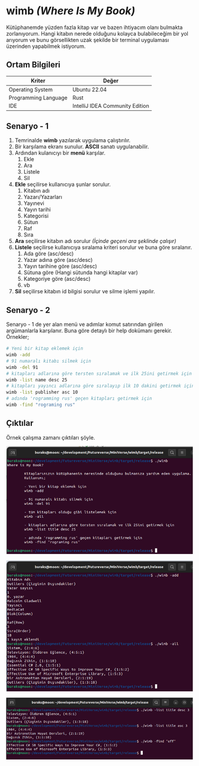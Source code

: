 # wimb _(Where Is My Book)_

Kütüphanemde yüzden fazla kitap var ve bazen ihtiyacım olanı bulmakta zorlanıyorum. Hangi kitabın nerede olduğunu kolayca bulabileceğim bir yol arıyorum ve bunu görsellikten uzak şekilde bir terminal uygulaması üzerinden yapabilmek istiyorum.

## Ortam Bilgileri

| Kriter               | Değer                           |
|----------------------|---------------------------------|
| Operating System     | Ubuntu 22.04                    |
| Programming Language | Rust                            |
|IDE| IntelliJ IDEA Community Edition |

## Senaryo - 1

1. Temrinalde **wimb** yazılarak uygulama çalıştırılır.
2. Bir karşılama ekranı sunulur. **ASCII** sanatı uygulanabilir.
3. Ardından kulanıcıyı bir **menü** karşılar.
   1. Ekle
   2. Ara
   3. Listele
   4. Sil
4. **Ekle** seçilirse kullanıcıya şunlar sorulur.
   1. Kitabın adı
   2. Yazarı/Yazarları
   3. Yayınevi
   4. Yayın tarihi
   5. Kategorisi
   5. Sütun
   6. Raf
   7. Sıra
5. **Ara** seçilirse kitabın adı sorulur _(İçinde geçeni ara şeklinde çalışır)_
6. **Listele** seçilirse kullanıcıya sıralama kriteri sorulur ve buna göre sıralanır.
   1. Ada göre (asc/desc)
   2. Yazar adına göre (asc/desc)
   3. Yayın tarihine göre (asc/desc)
   4. Sütuna göre (Hangi sütunda hangi kitaplar var)
   5. Kategoriye göre (asc/desc)
   6. vb
7. **Sil** seçilirse kitabın id bilgisi sorulur ve silme işlemi yapılır.

## Senaryo - 2

Senaryo - 1 de yer alan menü ve adımlar komut satırından girilen argümanlarla karşılanır. Buna göre detaylı bir help dokümanı gerekir.
Örnekler;

```bash
# Yeni bir kitap eklemek için
wimb -add
# 91 numaralı kitabı silmek için
wimb -del 91
# kitapları adlarına göre tersten sıralamak ve ilk 25ini getirmek için
wimb -list name desc 25
# kitapları yayıncı adlarına göre sıralayıp ilk 10 dakini getirmek için
wimb -list publisher asc 10
# adında 'rogramming rus' geçen kitapları getirmek için
wimb -find "rograming rus"
```

## Çıktılar

Örnek çalışma zamanı çıktıları şöyle.

![./assets/runtime_01.png](./assets/runtime_01.png)

![./assets/runtime_02.png](./assets/runtime_02.png)

![./assets/runtime_03.png](./assets/runtime_03.png)
